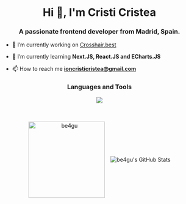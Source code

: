 <h1 align="center">Hi 👋, I'm Cristi Cristea</h1>
<h3 align="center">A passionate frontend developer from Madrid, Spain.</h3>

- 🔭 I’m currently working on [Crosshair.best](https://crosshair.best/miras)

- 🌱 I’m currently learning **Next.JS, React.JS and ECharts.JS**

- 📫 How to reach me **ioncristicristea@gmail.com**

<h3 align="center">Languages and Tools</h3>
<p align="center">
    <img src="https://skillicons.dev/icons?i=angular,react,figma,express,git,bootstrap,css,html,js,mongo,mysql,next,nodejs,tailwind " />
</p>
<br>
<br>
<div align="center">
    <img height=200 align="center" src="https://github-readme-stats.vercel.app/api/top-langs?username=be4gu&show_icons=true&theme=radical&locale=en&layout=compact" alt="be4gu" />&nbsp;&nbsp;&nbsp;
    <img align="center"  alt="be4gu's GitHub Stats" src="https://awesome-github-stats.azurewebsites.net/user-stats/be4gu?cardType=github&theme=radical&preferLogin=false&Ring=F8D847" /> 

</div>
